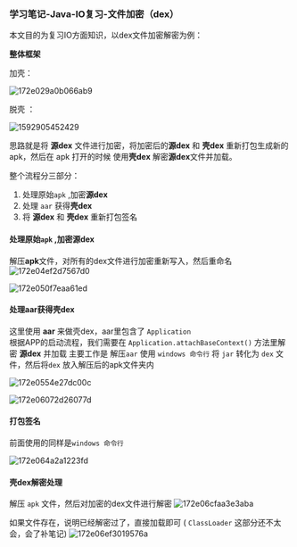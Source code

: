 ### 学习笔记-Java-IO复习-文件加密（dex）

本文目的为复习IO方面知识，以dex文件加密解密为例：

**整体框架**   

加壳：

![172e029a0b066ab9](../assets/学习笔记-Java-IO复习-文件加密（dex）/172e029a0b066ab9.png)



脱壳 ：  

![1592905452429](../assets/学习笔记-Java-IO复习-文件加密（dex）/1592905452429.png)

思路就是将 **源dex** 文件进行加密，将加密后的**源dex** 和 **壳dex** 重新打包生成新的apk，然后在 apk 打开的时候 使用**壳dex** 解密**源dex**文件并加载。  

整个流程分三部分：  

1. 处理原始`apk` ,加密**源dex**
2. 处理 `aar`  获得**壳dex**
3. 将 **源dex** 和 **壳dex** 重新打包签名  


####  处理原始`apk` ,加密源dex  
 解压**apk**文件，对所有的dex文件进行加密重新写入，然后重命名
![172e04ef2d7567d0](../assets/学习笔记-Java-IO复习-文件加密（dex）/172e04ef2d7567d0.png)

![172e050f7eaa61ed](../assets/学习笔记-Java-IO复习-文件加密（dex）/172e050f7eaa61ed.png)


#### 处理aar获得壳dex
这里使用 **aar** 来做壳dex，aar里包含了 `Application`  
根据APP的启动流程，我们需要在 `Application.attachBaseContext()` 方法里解密 **源dex** 并加载
主要工作是 解压`aar` 使用 `windows 命令行` 将 `jar` 转化为 `dex` 文件，然后将`dex` 放入解压后的apk文件夹内


![172e0554e27dc00c](../assets/学习笔记-Java-IO复习-文件加密（dex）/172e0554e27dc00c.png)

![172e06072d26077d](../assets/学习笔记-Java-IO复习-文件加密（dex）/172e06072d26077d.png)

####  打包签名  
前面使用的同样是`windows 命令行`

![172e064a2a1223fd](../assets/学习笔记-Java-IO复习-文件加密（dex）/172e064a2a1223fd.png) 


#### 壳dex解密处理  

解压 `apk` 文件，然后对加密的dex文件进行解密
![172e06cfaa3e3aba](../assets/学习笔记-Java-IO复习-文件加密（dex）/172e06cfaa3e3aba.png)  

如果文件存在，说明已经解密过了，直接加载即可 ( `ClassLoader` 这部分还不太会，会了补笔记)
![172e06ef3019576a](../assets/学习笔记-Java-IO复习-文件加密（dex）/172e06ef3019576a.png)